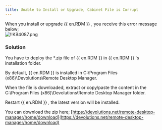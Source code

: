```yaml
---
title: Unable to Install or Upgrade, Cabinet File is Corrupt
---
```

When you install or upgrade {{ en.RDM }} , you receive this error message below;  
![!!KB4087.png](/img/en/kb/KB4087.png)
### Solution
You have to deploy the *.zip file of {{ en.RDM }} in {{ en.RDM }} 's installation folder.  

By default, {{ en.RDM }} is installed in C:\Program Files (x86)\Devolutions\Remote Desktop Manager.  

When the file is downloaded, extract or copy/paste the content in the C:\Program Files (x86)\Devolutions\Remote Desktop Manager folder.  

Restart {{ en.RDM }} , the latest version will be installed.  

You can download the zip here; [https://devolutions.net/remote-desktop-manager/home/download](https://devolutions.net/remote-desktop-manager/home/download)
